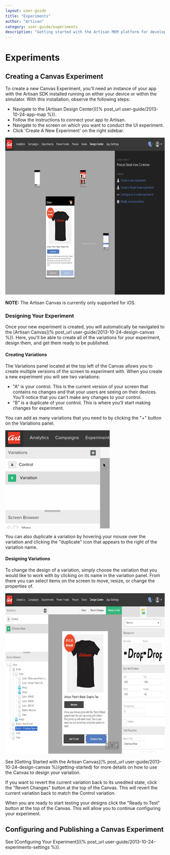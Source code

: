 ```yaml
---
layout: user-guide
title: "Experiments"
author: "Artisan"
category: user-guide/experiments
description: "Getting started with the Artisan MEM platform for developers."
---
```

# Experiments

## Creating a Canvas Experiment

To create a new Canvas Experiment, you'll need an instance of your app with the Artisan SDK installed running on either your device or within the simulator.  With this installation, observe the following steps:

* Navigate to the [Artisan Design Center]({% post_url user-guide/2013-10-24-app-map %}).
* Follow the instructions to connect your app to Artisan.
* Navigate to the screen on which you want to conduct the UI experiment.
* Click 'Create A New Experiment' on the right sidebar.

<img src="/images/screens/experiment-app-map-800x496.png" height="496" width="800" class="border-full" alt="Creating a new Canvas Experiment." />

<div class="note note-hint">
  <p><strong>NOTE:</strong> The Artisan Canvas is currently only supported for iOS.</p>
</div>

### Designing Your Experiment

Once your new experiment is created, you will automatically be navigated to the [Artisan Canvas](% post_url user-guide/2013-10-24-design-canvas %}).  Here, you'll be able to create all of the variations for your experiment, design them, and get them ready to be published.

#### Creating Variations

The Variations panel located at the top left of the Canvas allows you to create multiple versions of the screen to experiment with. When you create a new experiment you will see two variations:

* "A" is your control. This is the current version of your screen that contains no changes and that your users are seeing on their devices. You'll notice that you can't make any changes to your control.
* "B" is a duplicate of your control. This is where you'll start making changes for experiment.

You can add as many variations that you need to by clicking the "+" button on the Variations panel. 

<img src="/images/screens/experiments-canvas-variations-330x310.gif" height="310" width="330" class="border-full" alt="Adding variations to a Canvas Experiment." />

You can also duplicate a variation by hovering your mouse over the variation and clicking the "duplicate" icon that appears to the right of the variation name.

#### Designing Variations

To change the design of a variation, simply choose the variation that you would like to work with by clicking on its name in the variation panel. From there you can select items on the screen to move, resize, or change the properties of.

<img src="/images/screens/experiments-canvas-800x507.png" height="507" width="800" class="border-full" alt="Sample Canvas Experiment design screen." />

See [Getting Started with the Artisan Canvas](% post_url user-guide/2013-10-24-design-canvas %}/getting-started) for more details on how to use the Canvas to design your variation.

If you want to revert the current variation back to its unedited state, click the "Revert Changes" button at the top of the Canvas.  This will revert the current variation back to match the Control variation.

When you are ready to start testing your designs click the "Ready to Test" button at the top of the Canvas. This will allow you to continue configuring your experiment.

## Configuring and Publishing a Canvas Experiment

See [Configuring Your Experiment]({% post_url user-guide/2013-10-24-experiments-settings %}).